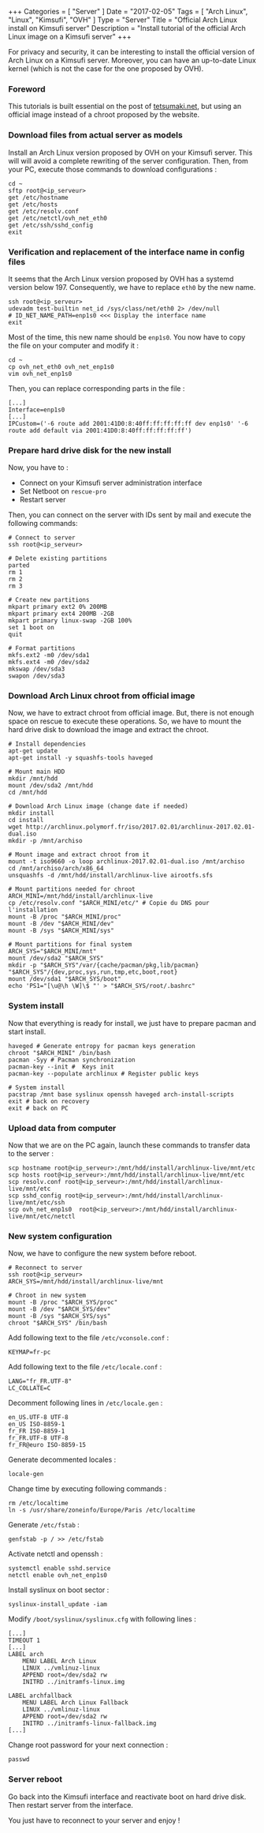 +++
Categories = [ "Server" ]
Date = "2017-02-05"
Tags = [ "Arch Linux", "Linux", "Kimsufi", "OVH" ]
Type = "Server"
Title = "Official Arch Linux install on Kimsufi server"
Description = "Install tutorial of the official Arch Linux image on a Kimsufi server"
+++

For privacy and security, it can be interesting to install the official version of
Arch Linux on a Kimsufi server. Moreover, you can have an up-to-date Linux kernel
(which is not the case for the one proposed by OVH).
<!--more-->

### Foreword

This tutorials is built essential on the post of [tetsumaki.net](https://tetsumaki.net/blog/article/2013-06-07-installation-chroot-arch-linux-sur-dedie-kimsufi.html),
but using an official image instead of a chroot proposed by the website.

### Download files from actual server as models
Install an Arch Linux version proposed by OVH on your Kimsufi server. This will
will avoid a complete rewriting of the server configuration. Then, from your PC,
execute those commands to download configurations :

    cd ~
    sftp root@<ip_serveur>
    get /etc/hostname
    get /etc/hosts
    get /etc/resolv.conf
    get /etc/netctl/ovh_net_eth0
    get /etc/ssh/sshd_config
    exit

### Verification and replacement of the interface name in config files

It seems that the Arch Linux version proposed by OVH has a systemd version below 197.
Consequently, we have to replace `eth0` by the new name.

    ssh root@<ip_serveur>
    udevadm test-builtin net_id /sys/class/net/eth0 2> /dev/null
    # ID_NET_NAME_PATH=enp1s0 <<< Display the interface name
    exit

Most of the time, this new name should be `enp1s0`.
You now have to copy the file on your computer and modify it :

    cd ~
    cp ovh_net_eth0 ovh_net_enp1s0
    vim ovh_net_enp1s0

Then, you can replace corresponding parts in the file :

    [...]
    Interface=enp1s0
    [...]
    IPCustom=('-6 route add 2001:41D0:8:40ff:ff:ff:ff:ff dev enp1s0' '-6 route add default via 2001:41D0:8:40ff:ff:ff:ff:ff')

### Prepare hard drive disk for the new install

Now, you have to :

  * Connect on your Kimsufi server administration interface
  * Set Netboot on `rescue-pro`
  * Restart server

Then, you can connect on the server with IDs sent by mail and execute the
following commands:

    # Connect to server
    ssh root@<ip_serveur>

    # Delete existing partitions
    parted
    rm 1
    rm 2
    rm 3

    # Create new partitions
    mkpart primary ext2 0% 200MB
    mkpart primary ext4 200MB -2GB
    mkpart primary linux-swap -2GB 100%
    set 1 boot on
    quit

    # Format partitions
    mkfs.ext2 -m0 /dev/sda1
    mkfs.ext4 -m0 /dev/sda2
    mkswap /dev/sda3
    swapon /dev/sda3

### Download Arch Linux chroot from official image

Now, we have to extract chroot from official image. But, there is not enough
space on rescue to execute these operations. So, we have to mount the hard drive
disk to download the image and extract the chroot.

    # Install dependencies
    apt-get update
    apt-get install -y squashfs-tools haveged

    # Mount main HDD
    mkdir /mnt/hdd
    mount /dev/sda2 /mnt/hdd
    cd /mnt/hdd

    # Download Arch Linux image (change date if needed)
    mkdir install
    cd install
    wget http://archlinux.polymorf.fr/iso/2017.02.01/archlinux-2017.02.01-dual.iso
    mkdir -p /mnt/archiso

    # Mount image and extract chroot from it
    mount -t iso9660 -o loop archlinux-2017.02.01-dual.iso /mnt/archiso
    cd /mnt/archiso/arch/x86_64
    unsquashfs -d /mnt/hdd/install/archlinux-live airootfs.sfs

    # Mount partitions needed for chroot
    ARCH_MINI=/mnt/hdd/install/archlinux-live
    cp /etc/resolv.conf "$ARCH_MINI/etc/" # Copie du DNS pour l'installation
    mount -B /proc "$ARCH_MINI/proc"
    mount -B /dev "$ARCH_MINI/dev"
    mount -B /sys "$ARCH_MINI/sys"

    # Mount partitions for final system
    ARCH_SYS="$ARCH_MINI/mnt"
    mount /dev/sda2 "$ARCH_SYS"
    mkdir -p "$ARCH_SYS"/var/{cache/pacman/pkg,lib/pacman} "$ARCH_SYS"/{dev,proc,sys,run,tmp,etc,boot,root}
    mount /dev/sda1 "$ARCH_SYS/boot"
    echo 'PS1="[\u@\h \W]\$ "' > "$ARCH_SYS/root/.bashrc"

### System install

Now that everything is ready for install, we just have to prepare pacman and
start install.

    haveged # Generate entropy for pacman keys generation
    chroot "$ARCH_MINI" /bin/bash
    pacman -Syy # Pacman synchronization
    pacman-key --init #  Keys init
    pacman-key --populate archlinux # Register public keys

    # System install
    pacstrap /mnt base syslinux openssh haveged arch-install-scripts
    exit # back on recovery
    exit # back on PC

### Upload data from computer

Now that we are on the PC again, launch these commands to transfer data to the server :

    scp hostname root@<ip_serveur>:/mnt/hdd/install/archlinux-live/mnt/etc
    scp hosts root@<ip_serveur>:/mnt/hdd/install/archlinux-live/mnt/etc
    scp resolv.conf root@<ip_serveur>:/mnt/hdd/install/archlinux-live/mnt/etc
    scp sshd_config root@<ip_serveur>:/mnt/hdd/install/archlinux-live/mnt/etc/ssh
    scp ovh_net_enp1s0  root@<ip_serveur>:/mnt/hdd/install/archlinux-live/mnt/etc/netctl

### New system configuration

Now, we have to configure the new system before reboot.

    # Reconnect to server
    ssh root@<ip_serveur>
    ARCH_SYS=/mnt/hdd/install/archlinux-live/mnt

    # Chroot in new system
    mount -B /proc "$ARCH_SYS/proc"
    mount -B /dev "$ARCH_SYS/dev"
    mount -B /sys "$ARCH_SYS/sys"
    chroot "$ARCH_SYS" /bin/bash

Add following text to the file `/etc/vconsole.conf` :

    KEYMAP=fr-pc

Add following text to the file `/etc/locale.conf` :

    LANG="fr_FR.UTF-8"
    LC_COLLATE=C

Decomment following lines in `/etc/locale.gen` :

    en_US.UTF-8 UTF-8
    en_US ISO-8859-1
    fr_FR ISO-8859-1
    fr_FR.UTF-8 UTF-8
    fr_FR@euro ISO-8859-15

Generate decommented locales :

    locale-gen

Change time by executing following commands :

    rm /etc/localtime
    ln -s /usr/share/zoneinfo/Europe/Paris /etc/localtime

Generate `/etc/fstab` :

    genfstab -p / >> /etc/fstab

Activate netctl and openssh :

    systemctl enable sshd.service
    netctl enable ovh_net_enp1s0

Install syslinux on boot sector :

    syslinux-install_update -iam

Modify `/boot/syslinux/syslinux.cfg` with following lines :

    [...]
    TIMEOUT 1
    [...]
    LABEL arch
        MENU LABEL Arch Linux
        LINUX ../vmlinuz-linux
        APPEND root=/dev/sda2 rw
        INITRD ../initramfs-linux.img

    LABEL archfallback
        MENU LABEL Arch Linux Fallback
        LINUX ../vmlinuz-linux
        APPEND root=/dev/sda2 rw
        INITRD ../initramfs-linux-fallback.img
    [...]

Change root password for your next connection :

    passwd

### Server reboot

Go back into the Kimsufi interface and reactivate boot on hard drive disk.
Then restart server from the interface.

You just have to reconnect to your server and enjoy !
